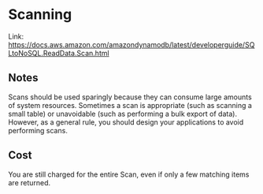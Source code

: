 # Scanning

Link: https://docs.aws.amazon.com/amazondynamodb/latest/developerguide/SQLtoNoSQL.ReadData.Scan.html

## Notes
Scans should be used sparingly because they can consume large amounts of system resources.
Sometimes a scan is appropriate (such as scanning a small table) or unavoidable (such as performing a bulk export of data). 
However, as a general rule, you should design your applications to avoid performing scans.

## Cost
You are still charged for the entire Scan, even if only a few matching items are returned.
